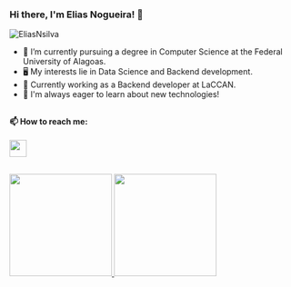 ### Hi there, I'm Elias Nogueira! 👋

<p align="left"> <img src="https://komarev.com/ghpvc/?username=EliasNsilva&label=Profile%20views&color=0e75b6&style=flat" alt="EliasNsilva" /> </p>

- 🔭 I’m currently pursuing a degree in Computer Science at the Federal University of Alagoas.
- 🖥️ My interests lie in Data Science and Backend development.
- 🌱 Currently working as a Backend developer at LaCCAN.
- 💬 I'm always eager to learn about new technologies!

##

<h4>📫 How to reach me:</h4>  
<div>
  <a href="https://www.linkedin.com/in/eliasnsilva/">
    <img height="30" src="https://img.shields.io/badge/linkedin-%230077B5.svg?&style=for-the-badge&logo=linkedin&logoColor=white"/>
  </a>
</div>
  
##

<div>
    <a href="https://github.com/EliasNsilva">
        <img height="180em" src="https://github-readme-stats.vercel.app/api?username=EliasNsilva&show_icons=True&theme=dracula"/>  
        <img height="180em" src="https://github-readme-stats.vercel.app/api/top-langs/?username=EliasNsilva&layout=compact&show_icons=True&theme=dracula"/>
    </a>
</div>
